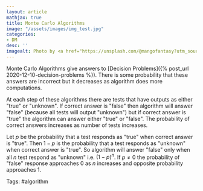 ```yaml
---
layout: article
mathjax: true
title: Monte Carlo Algorithms
image: "/assets/images/img_test.jpg"
categories:
- DM
desc: '' 
imagealt: Photo by <a href="https://unsplash.com/@mangofantasy?utm_source=unsplash&utm_medium=referral&utm_content=creditCopyText">Tim Johnson</a> on <a href="https://unsplash.com/s/photos/logic?utm_source=unsplash&utm_medium=referral&utm_content=creditCopyText">Unsplash</a>
---
```


Monte Carlo Algorithms give answers to [Decision Problems]({% post_url 2020-12-10-decision-problems %}). There is some probability that these answers are incorrect but it decreases as algorithm does more computations.

At each step of these algorithms there are tests that have outputs as either "true" or "unknown". 
If correct answer is "false" then algorithm will answer "false" (because all tests will output "unknown") but if correct answer is "true" the algorithm can answer either "true" or "false". 
The probability of correct answers increases as number of tests increases.

Let $p$ be the probability that a test responds as "true" when correct answer is "true".
Then $1-p$ is the probability that a test responds as "unknown" when correct answer is "true".
So algorithm will answer "false" only when all $n$ test respond as "unknown" i.e. $({1-p})^n$.
If $p \neq 0$ the probability of "false" response approaches 0 as $n$ increases and opposite probability approaches 1.

Tags: #algorithm 